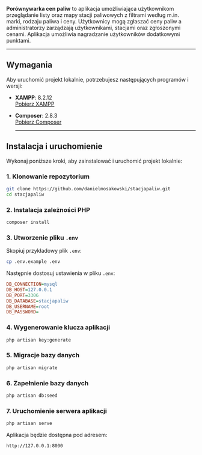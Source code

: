 **Porównywarka cen paliw** to aplikacja umożliwiająca użytkownikom przeglądanie listy oraz mapy stacji paliwowych z filtrami według m.in. marki, rodzaju paliwa i ceny. Użytkownicy mogą zgłaszać ceny paliw a administratorzy zarządzają użytkownikami, stacjami oraz zgłoszonymi cenami. Aplikacja umożliwia nagradzanie użytkowników dodatkowymi punktami.

---

## Wymagania

Aby uruchomić projekt lokalnie, potrzebujesz następujących programów i wersji:

- **XAMPP**: 8.2.12  
  [Pobierz XAMPP](https://www.apachefriends.org/index.html)

- **Composer**: 2.8.3  
  [Pobierz Composer](https://getcomposer.org/)

  ---

## Instalacja i uruchomienie

Wykonaj poniższe kroki, aby zainstalować i uruchomić projekt lokalnie:

### 1. Klonowanie repozytorium
```bash
git clone https://github.com/danielmosakowski/stacjapaliw.git
cd stacjapaliw
```

### 2. Instalacja zależności PHP
```bash
composer install
```

### 3. Utworzenie pliku `.env`
Skopiuj przykładowy plik `.env`:
```bash
cp .env.example .env
```

Następnie dostosuj ustawienia w pliku `.env`:
```ini
DB_CONNECTION=mysql
DB_HOST=127.0.0.1
DB_PORT=3306
DB_DATABASE=stacjapaliw
DB_USERNAME=root
DB_PASSWORD=
```

### 4. Wygenerowanie klucza aplikacji
```bash
php artisan key:generate
```

### 5. Migracje bazy danych
```bash
php artisan migrate
```

### 6. Zapełnienie bazy danych
```bash
php artisan db:seed
```

### 7. Uruchomienie serwera aplikacji
```bash
php artisan serve
```

Aplikacja będzie dostępna pod adresem:
```
http://127.0.0.1:8000
```
